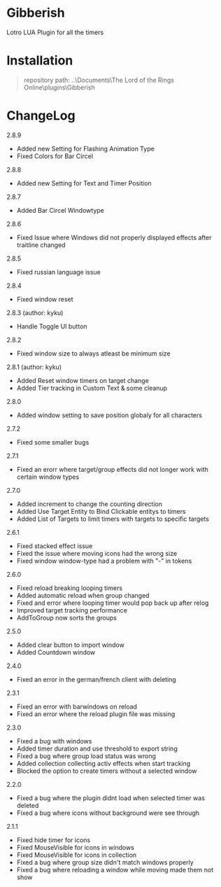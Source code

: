 # Gibberish

Lotro LUA Plugin for all the timers


# Installation

> repository path: ..\Documents\The Lord of the Rings Online\plugins\Gibberish


# ChangeLog

2.8.9
- Added new Setting for Flashing Animation Type
- Fixed Colors for Bar Circel

2.8.8
- Added new Setting for Text and Timer Position

2.8.7
- Added Bar Circel Windowtype

2.8.6
- Fixed Issue where Windows did not properly displayed effects after traitline changed

2.8.5
- Fixed russian language issue

2.8.4
- Fixed window reset

2.8.3 (author: kyku)
- Handle Toggle UI button

2.8.2
- Fixed window size to always atleast be minimum size

2.8.1 (author: kyku)
- Added Reset window timers on target change
- Added Tier tracking in Custom Text & some cleanup

2.8.0
- Added window setting to save position globaly for  all characters

2.7.2
- Fixed some smaller bugs

2.7.1
- Fixed an erorr where target/group effects did not longer work with certain window types

2.7.0
- Added increment to change the counting direction
- Added Use Target Entity to Bind Clickable entitys to timers
- Added List of Targets to limit timers with targets to specific targets


2.6.1
- Fixed stacked effect issue
- Fixed the issue where moving icons had the wrong size
- Fixed window window-type had a problem with "-" in tokens


2.6.0

- Fixed reload breaking looping timers
- Added automatic reload when group changed
- Fixed and error where looping timer would pop back up after relog
- Improved target tracking performance
- AddToGroup now sorts the groups


2.5.0

- Added clear button to import window
- Added Countdown window


2.4.0

- Fixed an error in the german/french client with deleting


2.3.1

- Fixed an error with barwindows on reload
- Fixed an error where the reload plugin file was missing



2.3.0

- Fixed a bug with windows
- Added timer duration and use threshold to export string
- Fixed a bug where group load status was wrong
- Added collection collecting activ effects when start tracking
- Blocked the option to create timers without a selected window


2.2.0

- Fixed a bug where the plugin didnt load when selected timer was deleted
- Fixed a bug where icons without background were see through


2.1.1

- Fixed hide timer for icons
- Fixed MouseVisible for icons in windows
- Fixed MouseVisible for icons in collection
- Fixed a bug where group size didn't match windows properly
- Fixed a bug where reloading a window while moving made them not show



